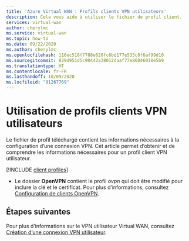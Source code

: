 ```yaml
---
title: 'Azure Virtual WAN : Profils clients VPN utilisateurs'
description: Cela vous aide à utiliser le fichier de profil client.
services: virtual-wan
author: cherylmc
ms.service: virtual-wan
ms.topic: how-to
ms.date: 09/22/2020
ms.author: cherylmc
ms.openlocfilehash: 116ec518f7788e620fc6bd177e535c8f6af99d10
ms.sourcegitcommit: 829d951d5c90442a38012daaf77e86046018e5b9
ms.translationtype: HT
ms.contentlocale: fr-FR
ms.lasthandoff: 10/09/2020
ms.locfileid: "91267769"
---
```

# <a name="working-with-user-vpn-client-profiles"></a>Utilisation de profils clients VPN utilisateurs

Le fichier de profil téléchargé contient les informations nécessaires à la configuration d’une connexion VPN. Cet article permet d’obtenir et de comprendre les informations nécessaires pour un profil client VPN utilisateur.

[!INCLUDE [client profiles](../../includes/vpn-gateway-vwan-vpn-profile-download.md)]

* Le dossier **OpenVPN** contient le profil *ovpn* qui doit être modifié pour inclure la clé et le certificat. Pour plus d’informations, consultez [Configuration de clients OpenVPN](../virtual-wan/howto-openvpn-clients.md#windows).

## <a name="next-steps"></a>Étapes suivantes

Pour plus d’informations sur le VPN utilisateur Virtual WAN, consultez [Création d’une connexion VPN utilisateur](virtual-wan-point-to-site-portal.md).

